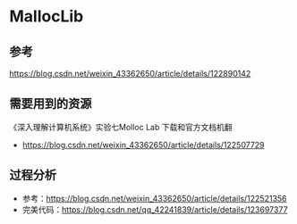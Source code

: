 # MallocLib

## 参考

https://blog.csdn.net/weixin_43362650/article/details/122890142

## 需要用到的资源

《深入理解计算机系统》实验七Molloc Lab 下载和官方文档机翻

+ https://blog.csdn.net/weixin_43362650/article/details/122507729

## 过程分析

+ 参考：https://blog.csdn.net/weixin_43362650/article/details/122521356
+ 完美代码：https://blog.csdn.net/qq_42241839/article/details/123697377

